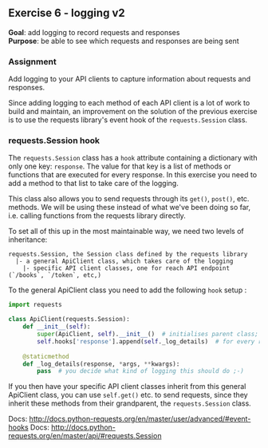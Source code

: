 ## Exercise 6 - logging v2
**Goal**: add logging to record requests and responses  
**Purpose**: be able to see which requests and responses are being sent

### Assignment
Add logging to your API clients to capture information about requests and responses.

Since adding logging to each method of each API client is a lot of work to build and maintain,
an improvement on the solution of the previous exercise is to use the requests library's event hook
of the `requests.Session` class.

### requests.Session hook
The `requests.Session` class has a `hook` attribute containing a dictionary with only one key: `response`. The value for
that key is a list of methods or functions that are executed for every response. In this exercise you need to add a
method to that list to take care of the logging.

This class also allows you to send requests through its `get()`, `post()`, etc. methods. We will be using these
instead of what we've been doing so far, i.e. calling functions from the requests library directly.

To set all of this up in the most maintainable way, we need two levels of inheritance:
```
requests.Session, the Session class defined by the requests library
  |- a general ApiClient class, which takes care of the logging
    |- specific API client classes, one for reach API endpoint (`/books`, `/token`, etc,)
```

To the general ApiClient class you need to add the following `hook` setup :
```python
import requests 

class ApiClient(requests.Session):
    def __init__(self):
        super(ApiClient, self).__init__()  # initialises parent class; in Python 3: super().__init__()
        self.hooks['response'].append(self._log_details)  # for every response the _log_details() method will be called
        
    @staticmethod
    def _log_details(response, *args, **kwargs):
        pass  # you decide what kind of logging this should do ;-)
```

If you then have your specific API client classes inherit from this general ApiClient class, you can use `self.get()`
etc. to send requests, since they inherit these methods from their grandparent, the `requests.Session` class.

Docs: http://docs.python-requests.org/en/master/user/advanced/#event-hooks
Docs: http://docs.python-requests.org/en/master/api/#requests.Session
